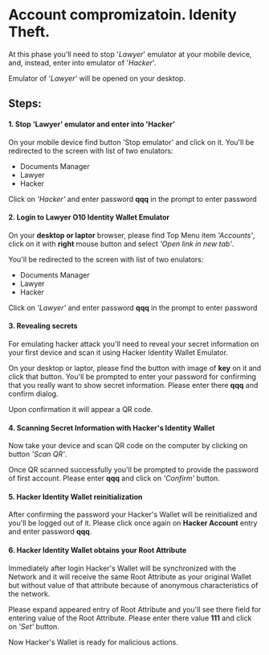 ﻿# Account compromizatoin. Idenity Theft.

At this phase you'll need to stop '*Lawyer*' emulator at your mobile device, 
and, instead, enter into emulator of '*Hacker*'.

Emulator of '*Lawyer*' will be opened on your desktop.

## Steps:

#### 1. Stop 'Lawyer' emulator and enter into 'Hacker'
On your mobile device find button 'Stop emulator' and click on it. You'll be redirected to the screen with list of two enulators:

  - Documents Manager
  - Lawyer
  - Hacker

Click on *'Hacker'* and enter password **qqq** in the prompt to enter password


#### 2. Login to Lawyer O10 Identity Wallet Emulator
On your **desktop or laptor** browser, please find Top Menu item *'Accounts'*, 
click on it with **right** mouse button and select *'Open link in new tab'*.

You'll be redirected to the screen with list of two enulators:

  - Documents Manager
  - Lawyer
  - Hacker

Click on *'Lawyer'* and enter password **qqq** in the prompt to enter password

#### 3. Revealing secrets
For emulating hacker attack you'll need to reveal your secret information on your first device and scan it using Hacker Identity Wallet Emulator.

On your desktop or laptor, please find the button with image of **key** on it and click that button.
You'll be prompted to enter your password for confirming that you really want to show secret information. Please enter there **qqq** and confirm dialog.

Upon confirmation it will appear a QR code.

#### 4. Scanning Secret Information with Hacker's Identity Wallet

Now take your device and scan QR code on the computer by clicking on button *'Scan QR'*. 

Once QR scanned successfully you'll be prompted to provide the password of first account. Please enter **qqq** and click on *'Confirm'* button.

#### 5. Hacker Identity Wallet reinitialization

After confirming the password your Hacker's Wallet will be reinitialized and you'll be logged out of it. Please click once again on **Hacker Account** entry and enter password **qqq**.

#### 6. Hacker Identity Wallet obtains your Root Attribute

Immediately after login Hacker's Wallet will be synchronized with the Network and it will receive the same Root Attribute as your original Wallet but without value of that attribute because of anonymous characteristics of the network.

Please expand appeared entry of Root Attribute and you'll see there field for entering value of the Root Attribute. Please enter there value **111** and click on *'Set'* button.

Now Hacker's Wallet is ready for malicious actions.